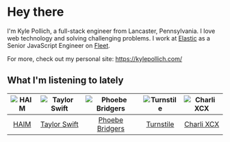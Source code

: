 # Hey there


I'm Kyle Pollich, a full-stack engineer from Lancaster, Pennsylvania. I love web technology and solving challenging problems.
I work at [Elastic](https://www.elastic.co/) as a Senior JavaScript Engineer on [Fleet](https://www.elastic.co/guide/en/fleet/current/fleet-overview.html).

For more, check out my personal site: https://kylepollich.com/

## What I'm listening to lately

<!-- begin artists -->
  |![HAIM](https://i.scdn.co/image/ab6761610000f178a688abfbbed1037befa47232)|![Taylor Swift](https://i.scdn.co/image/ab6761610000f1789e3acf1eaf3b8846e836f441)|![Phoebe Bridgers](https://i.scdn.co/image/ab6761610000f178626686e362d30246e816cc5b)|![Turnstile](https://i.scdn.co/image/ab6761610000f178634d95df40053f9e6d9506d8)|![Charli XCX](https://i.scdn.co/image/ab6761610000f178576cb43281160e345f728b71)|
  |:---:|:---:|:---:|:---:|:---:|
  |[HAIM](https://open.spotify.com/artist/4Ui2kfOqGujY81UcPrb5KE)|[Taylor Swift](https://open.spotify.com/artist/06HL4z0CvFAxyc27GXpf02)|[Phoebe Bridgers](https://open.spotify.com/artist/1r1uxoy19fzMxunt3ONAkG)|[Turnstile](https://open.spotify.com/artist/2qnpHrOzdmOo1S4ox3j17x)|[Charli XCX](https://open.spotify.com/artist/25uiPmTg16RbhZWAqwLBy5)|
<!-- end artists -->
